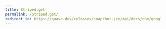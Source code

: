 ```yaml
---
title: Striped.get
permalink: /Striped.get/
redirect_to: https://guava.dev/releases/snapshot-jre/api/docs/com/google/common/util/concurrent/Striped.html#get-java.lang.Object-
---
```

